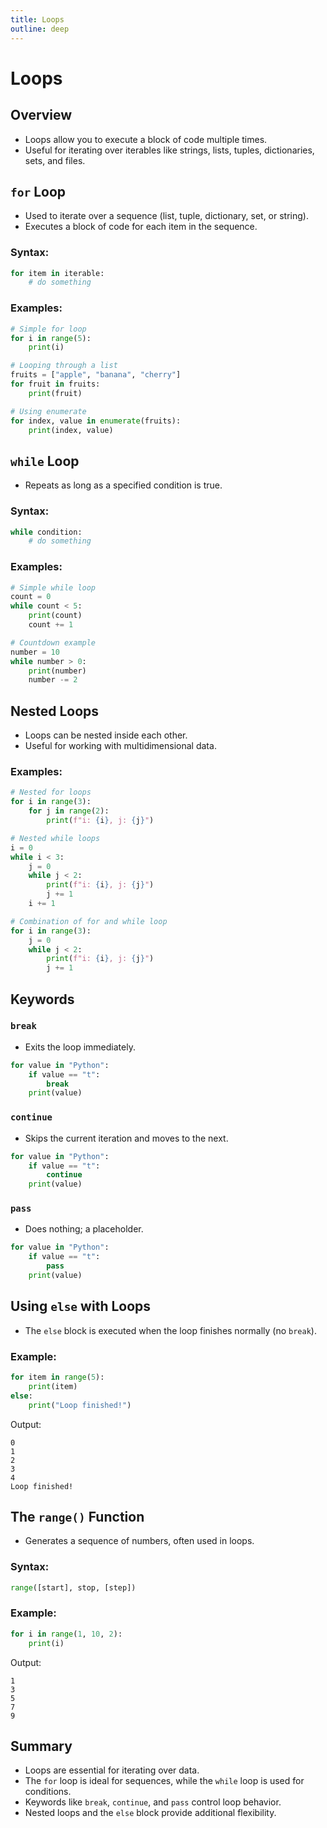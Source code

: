 ```yaml
---
title: Loops
outline: deep
---
```


# Loops

## Overview
- Loops allow you to execute a block of code multiple times.
- Useful for iterating over iterables like strings, lists, tuples, dictionaries, sets, and files.



## `for` Loop
- Used to iterate over a sequence (list, tuple, dictionary, set, or string).
- Executes a block of code for each item in the sequence.

### Syntax:
```python
for item in iterable:
    # do something
```

### Examples:
```python
# Simple for loop
for i in range(5):
    print(i)

# Looping through a list
fruits = ["apple", "banana", "cherry"]
for fruit in fruits:
    print(fruit)

# Using enumerate
for index, value in enumerate(fruits):
    print(index, value)
```


## `while` Loop
- Repeats as long as a specified condition is true.

### Syntax:
```python
while condition:
    # do something
```

### Examples:
```python
# Simple while loop
count = 0
while count < 5:
    print(count)
    count += 1

# Countdown example
number = 10
while number > 0:
    print(number)
    number -= 2
```


## Nested Loops
- Loops can be nested inside each other.
- Useful for working with multidimensional data.

### Examples:
```python
# Nested for loops
for i in range(3):
    for j in range(2):
        print(f"i: {i}, j: {j}")

# Nested while loops
i = 0
while i < 3:
    j = 0
    while j < 2:
        print(f"i: {i}, j: {j}")
        j += 1
    i += 1

# Combination of for and while loop
for i in range(3):
    j = 0
    while j < 2:
        print(f"i: {i}, j: {j}")
        j += 1
```


## Keywords

### `break`
- Exits the loop immediately.
```python
for value in "Python":
    if value == "t":
        break
    print(value)
```

### `continue`
- Skips the current iteration and moves to the next.
```python
for value in "Python":
    if value == "t":
        continue
    print(value)
```

### `pass`
- Does nothing; a placeholder.
```python
for value in "Python":
    if value == "t":
        pass
    print(value)
```


## Using `else` with Loops
- The `else` block is executed when the loop finishes normally (no `break`).

### Example:
```python
for item in range(5):
    print(item)
else:
    print("Loop finished!")
```

Output:
```
0
1
2
3
4
Loop finished!
```

## The `range()` Function
- Generates a sequence of numbers, often used in loops.

### Syntax:
```python
range([start], stop, [step])
```

### Example:
```python
for i in range(1, 10, 2):
    print(i)
```

Output:
```
1
3
5
7
9
```

## Summary
- Loops are essential for iterating over data.
- The `for` loop is ideal for sequences, while the `while` loop is used for conditions.
- Keywords like `break`, `continue`, and `pass` control loop behavior.
- Nested loops and the `else` block provide additional flexibility.
